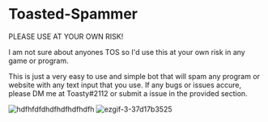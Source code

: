 # Toasted-Spammer

PLEASE USE AT YOUR OWN RISK!

I am not sure about anyones TOS so I'd use this at your own risk in any game or program. 

This is just a very easy to use and simple bot that will spam any program or website with any text input that you use. 
If any bugs or issues accure, please DM me at Toasty#2112 or submit a issue in the provided section. 

![hdfhfdfdhdfhdfhdfhdfh](https://user-images.githubusercontent.com/65846161/149847861-25884ae1-1bb7-423b-a5db-c68d9dbe2e2e.PNG)
![ezgif-3-37d17b3525](https://user-images.githubusercontent.com/65846161/149859379-6391062b-45b2-4bec-a75c-06e3cd907b70.gif)
